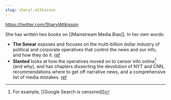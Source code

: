 ```yaml
---
slug: sharyl-attkisson
---
```


<https://twitter.com/SharylAttkisson>

She has written two books on [[Mainstream Media Bias]]. In her own words:

* **The Smear** exposes and focuses on the multi-billion dollar industry of political and corporate operatives that control the news and our info, and how they do it. [ref](https://twitter.com/SharylAttkisson/status/1335614445838606341)
* **Slanted** looks at how the operatives moved on to censor info online[^eg] (and why), and has chapters dissecting the devolution of NYT and CNN, recommendations where to get off narrative news, and a comprehensive list of media mistakes. [ref](https://twitter.com/SharylAttkisson/status/1335614684087656453)

[^eg]: For example, [[Google Search is censored]]